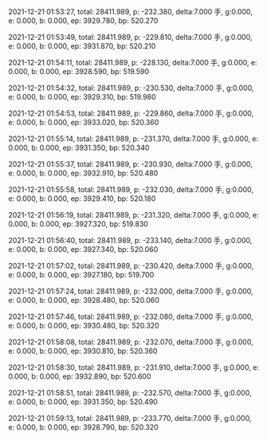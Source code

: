 2021-12-21 01:53:27, total: 28411.989, p: -232.380, delta:7.000 手, g:0.000, e: 0.000, b: 0.000, ep: 3929.780, bp: 520.270

2021-12-21 01:53:49, total: 28411.989, p: -229.810, delta:7.000 手, g:0.000, e: 0.000, b: 0.000, ep: 3931.870, bp: 520.210

2021-12-21 01:54:11, total: 28411.989, p: -228.130, delta:7.000 手, g:0.000, e: 0.000, b: 0.000, ep: 3928.590, bp: 519.590

2021-12-21 01:54:32, total: 28411.989, p: -230.530, delta:7.000 手, g:0.000, e: 0.000, b: 0.000, ep: 3929.310, bp: 519.980

2021-12-21 01:54:53, total: 28411.989, p: -229.860, delta:7.000 手, g:0.000, e: 0.000, b: 0.000, ep: 3933.020, bp: 520.360

2021-12-21 01:55:14, total: 28411.989, p: -231.370, delta:7.000 手, g:0.000, e: 0.000, b: 0.000, ep: 3931.350, bp: 520.340

2021-12-21 01:55:37, total: 28411.989, p: -230.930, delta:7.000 手, g:0.000, e: 0.000, b: 0.000, ep: 3932.910, bp: 520.480

2021-12-21 01:55:58, total: 28411.989, p: -232.030, delta:7.000 手, g:0.000, e: 0.000, b: 0.000, ep: 3929.410, bp: 520.180

2021-12-21 01:56:19, total: 28411.989, p: -231.320, delta:7.000 手, g:0.000, e: 0.000, b: 0.000, ep: 3927.320, bp: 519.830

2021-12-21 01:56:40, total: 28411.989, p: -233.140, delta:7.000 手, g:0.000, e: 0.000, b: 0.000, ep: 3927.340, bp: 520.060

2021-12-21 01:57:02, total: 28411.989, p: -230.420, delta:7.000 手, g:0.000, e: 0.000, b: 0.000, ep: 3927.180, bp: 519.700

2021-12-21 01:57:24, total: 28411.989, p: -232.000, delta:7.000 手, g:0.000, e: 0.000, b: 0.000, ep: 3928.480, bp: 520.060

2021-12-21 01:57:46, total: 28411.989, p: -232.080, delta:7.000 手, g:0.000, e: 0.000, b: 0.000, ep: 3930.480, bp: 520.320

2021-12-21 01:58:08, total: 28411.989, p: -232.070, delta:7.000 手, g:0.000, e: 0.000, b: 0.000, ep: 3930.810, bp: 520.360

2021-12-21 01:58:30, total: 28411.989, p: -231.910, delta:7.000 手, g:0.000, e: 0.000, b: 0.000, ep: 3932.890, bp: 520.600

2021-12-21 01:58:51, total: 28411.989, p: -232.570, delta:7.000 手, g:0.000, e: 0.000, b: 0.000, ep: 3931.350, bp: 520.490

2021-12-21 01:59:13, total: 28411.989, p: -233.770, delta:7.000 手, g:0.000, e: 0.000, b: 0.000, ep: 3928.790, bp: 520.320